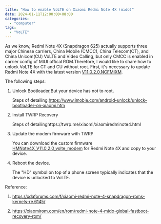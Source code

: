 ```yaml
---
title: "How to enable VoLTE on Xiaomi Redmi Note 4X (mido)"
date: 2024-01-11T12:00:00+08:00
categories:
  - "computer"
tags:
  - "VoLTE"
---
```


As we know, Redmi Note 4X (Snapdragon 625) actually supports three major Chinese carriers, China Mobile (CMCC), China Telecom(CT), and China Unicom(CU) VoLTE and Video Calling, but only CMCC is enabled in carrier config of MIUI offical ROM.Therefore, I would like to share how to  unlock VoLTE for CT and CU without root. First, it's necessary to update Redmi Note 4X with the latest  version [V11.0.2.0.NCFMIXM](https://xiaomirom.com/en/rom/redmi-note-4-mido-global-fastboot-recovery-rom/).

<!--more-->

The following steps:

1. Unlock Bootloader,But your device has not to root.

   Steps of detailing:https://www.imobie.com/android-unlock/unlock-bootloader-on-xiaomi.htm

2. Install TWRP Recovery
   
   Steps of detailinghttps://twrp.me/xiaomi/xiaomiredminote4.html

3. Update the modem firmware with TWRP

   You can download the custom firmware [HMNote4X_V11.0.2.0_volte_modem](https://f000.backblazeb2.com/file/canicula/HMNote4X_V11.0.2.0_volte_modem.zip) for Redmi Note 4X and copy to your device.
   
5. Reboot the device.

   The "HD" symbol on top of a phone screen typically indicates that the device is unlocked to VoLTE.
   

Reference:

1. https://xdaforums.com/f/xiaomi-redmi-note-4-snapdragon-roms-kernels-re.6145/

2. https://xiaomirom.com/en/rom/redmi-note-4-mido-global-fastboot-recovery-rom/






